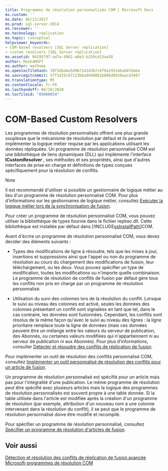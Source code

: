 ```yaml
---
title: Programmes de résolution personnalisés COM | Microsoft Docs
ms.custom: ''
ms.date: 06/13/2017
ms.prod: sql-server-2014
ms.reviewer: ''
ms.technology: replication
ms.topic: conceptual
helpviewer_keywords:
- COM-based resolvers [SQL Server replication]
- custom resolvers [SQL Server replication]
ms.assetid: 94195797-ad7a-4962-a8e3-b259cd13aa38
author: MashaMSFT
ms.author: mathoma
ms.openlocfilehash: 78f3dbabe5d9671d243b7c6f9a295146a047daba
ms.sourcegitcommit: 57f1d15c67113bbadd40861b886d6929aacd3467
ms.translationtype: MT
ms.contentlocale: fr-FR
ms.lasthandoff: 06/18/2020
ms.locfileid: "85068654"
---
```

# <a name="com-based-custom-resolvers"></a>COM-Based Custom Resolvers
  Les programmes de résolution personnalisés offrent une plus grande souplesse que le mécanisme de résolution par défaut et ils peuvent implémenter la logique métier requise par les applications utilisant les données répliquées. Un programme de résolution personnalisé COM est une bibliothèque de liens dynamiques (DLL) qui implémente l'interface **ICustomResolver** , ses méthodes et ses propriétés, ainsi que d'autres interfaces de prise en charge et définitions de types conçues spécifiquement pour la résolution de conflits.  
  
> [!NOTE]  
>  Il est recommandé d'utiliser si possible un gestionnaire de logique métier au lieu d'un programme de résolution personnalisé COM. Pour plus d’informations sur les gestionnaires de logique métier, consultez [Exécuter la logique métier lors de la synchronisation de fusion](execute-business-logic-during-merge-synchronization.md).  
  
 Pour créer un programme de résolution personnalisé COM, vous pouvez utiliser la bibliothèque de types fournie dans le fichier replrec.dll. Cette bibliothèque est installée par défaut dans [!INCLUDE[ssInstallPath](../../../includes/ssinstallpath-md.md)]COM.  
  
 Avant d'écrire un programme de résolution personnalisé COM, vous devez décider des éléments suivants :  
  
-   Types des modifications de ligne à résoudre, tels que les mises à jour, insertions et suppressions ainsi que l'appel ou non du programme de résolution au cours du chargement des modifications de fusion, leur téléchargement, ou les deux. Vous pouvez spécifier un type de modification, toutes les modifications ou n'importe quelle combinaison. Le programme de résolution de conflits de fusion par défaut gère tous les conflits non pris en charge par un programme de résolution personnalisé.  
  
-   Utilisation du suivi des colonnes lors de la résolution du conflit. Lorsque le suivi au niveau des colonnes est activé, seules les données des colonnes présentant un conflit sont signalées en tant que tel, dans le cas contraire, les données sont fusionnées. Cependant, les conflits sont résolus de la même façon qu'avec le suivi au niveau des lignes : la ligne prioritaire remplace toute la ligne de données (mais ces données peuvent être un mélange entre les valeurs du serveur de publication, des Abonnés, ou certaines valeurs modifiées qui n'appartiennent ni au serveur de publication ni aux Abonnés). Pour plus d’informations, consulter [Détecter et résoudre des conflits de réplication de fusion](advanced-merge-replication-conflict-detection-and-resolution.md).  
  
 Pour implémenter un outil de résolution des conflits personnalisé COM, consultez [Implémenter un outil personnalisé de résolution des conflits pour un article de fusion](../implement-a-custom-conflict-resolver-for-a-merge-article.md).  
  
 Un programme de résolution personnalisé est spécifié pour un article mais pas pour l'intégralité d'une publication. Le même programme de résolution peut être spécifié avec plusieurs articles mais la logique des programmes de résolution personnalisés est souvent propre à une table donnée. Si la table utilisée dans l'article est modifiée après la création d'un programme de résolution (par exemple, attribution d'un nouveau nom à une colonne intervenant dans la résolution du conflit), il se peut que le programme de résolution personnalisé doive être modifié et recompilé.  
  
 Pour spécifier un programme de résolution personnalisé, consultez [Spécifier un programme de résolution d'articles de fusion](../publish/specify-a-merge-article-resolver.md).  
  
## <a name="see-also"></a>Voir aussi  
 [Détection et résolution des conflits de réplication de fusion avancée](advanced-merge-replication-conflict-detection-and-resolution.md)   
 [Microsoft-programmes de résolution COM](advanced-merge-replication-conflict-com-based-resolvers.md)  
  
  
